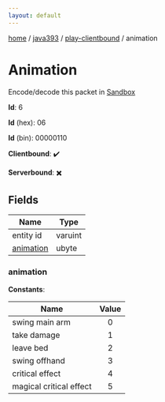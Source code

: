 ```yaml
---
layout: default
---
```


[home](/)  /  [java393](/protocol/java393)  /  [play-clientbound](/protocol/java393/play-clientbound)  /  animation

# Animation

Encode/decode this packet in [Sandbox](../../../sandbox/java393#PlayClientbound.Animation)

**Id**: 6

**Id** (hex): 06

**Id** (bin): 00000110

**Clientbound**: ✔️

**Serverbound**: ✖️

## Fields

Name | Type
---|---
entity id | varuint
[animation](#animation) | ubyte

### animation

**Constants**:

Name | Value
---|:---:
swing main arm | 0
take damage | 1
leave bed | 2
swing offhand | 3
critical effect | 4
magical critical effect | 5
